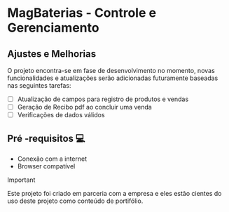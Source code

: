 # MagBaterias - Controle e Gerenciamento

## Ajustes e Melhorias

O projeto encontra-se em fase de desenvolvimento no momento, novas funcionalidades e atualizações serão adicionadas futuramente baseadas nas seguintes tarefas:

- [ ] Atualização de campos para registro de produtos e vendas
- [ ] Geração de Recibo pdf ao concluir uma venda
- [ ] Verificações de dados válidos

## Pré -requisitos 💻

- Conexão com a internet
- Browser compatível

> [!IMPORTANT]
> Este projeto foi criado em parceria com a empresa e eles estão cientes do uso deste projeto como conteúdo de portifólio.
